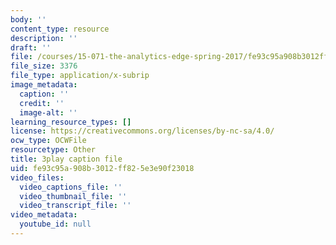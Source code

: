 ```yaml
---
body: ''
content_type: resource
description: ''
draft: ''
file: /courses/15-071-the-analytics-edge-spring-2017/fe93c95a908b3012ff825e3e90f23018_aktu4aRQ5X4.srt
file_size: 3376
file_type: application/x-subrip
image_metadata:
  caption: ''
  credit: ''
  image-alt: ''
learning_resource_types: []
license: https://creativecommons.org/licenses/by-nc-sa/4.0/
ocw_type: OCWFile
resourcetype: Other
title: 3play caption file
uid: fe93c95a-908b-3012-ff82-5e3e90f23018
video_files:
  video_captions_file: ''
  video_thumbnail_file: ''
  video_transcript_file: ''
video_metadata:
  youtube_id: null
---
```

